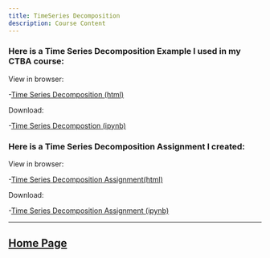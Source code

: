 ```yaml
---
title: TimeSeries Decomposition
description: Course Content
---
```


### Here is a Time Series Decomposition Example I used in my CTBA course:

View in browser:

-[Time Series Decomposition (html)](TimeSeriesDecomposition.html)

Download:

-[Time Series Decompostion (ipynb)](TimeSeriesDecompostion.ipynb)

### Here is a Time Series Decomposition Assignment I created:

View in browser:

-[Time Series Decomposition Assignment(html)](M3TimeSeriesDecompositionAssignment.ipynb)

Download:

-[Time Series Decomposition Assignment (ipynb)](M3TimeSeriesDecompositionAssignment.ipynb)

---
[Home Page](https://alekpeters.github.io/)
---
